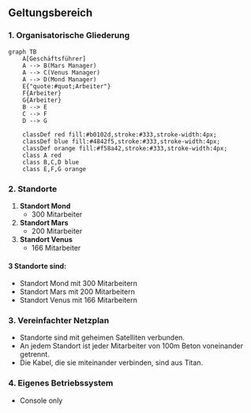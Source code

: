 ## Geltungsbereich

### 1. Organisatorische Gliederung
```mermaid
graph TB
    A[Geschäftsführer]
    A --> B(Mars Manager)
    A --> C(Venus Manager)
    A --> D(Mond Manager)
    E{"quote:#quot;Arbeiter"}
    F{Arbeiter}
    G{Arbeiter}
    B --> E
    C --> F
    D --> G

    classDef red fill:#b0102d,stroke:#333,stroke-width:4px;
    classDef blue fill:#4842f5,stroke:#333,stroke-width:4px;
    classDef orange fill:#f58a42,stroke:#333,stroke-width:4px;
    class A red
    class B,C,D blue
    class E,F,G orange
```
### 2. Standorte

1. **Standort Mond**
   - 300 Mitarbeiter
2. **Standort Mars**
   - 200 Mitarbeiter
3. **Standort Venus**
   - 166 Mitarbeiter

#### 3 Standorte sind:
- Standort Mond mit 300 Mitarbeitern
- Standort Mars mit 200 Mitarbeitern
- Standort Venus mit 166 Mitarbeitern

### 3. Vereinfachter Netzplan

- Standorte sind mit geheimen Satelliten verbunden.
- An jedem Standort ist jeder Mitarbeiter von 100m Beton voneinander getrennt.
- Die Kabel, die sie miteinander verbinden, sind aus Titan.

### 4. Eigenes Betriebssystem

- Console only
